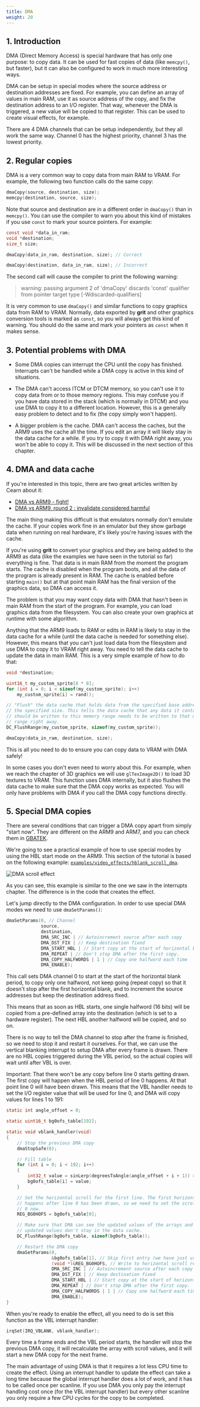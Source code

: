 ```yaml
---
title: DMA
weight: 20
---
```


## 1. Introduction

DMA (Direct Memory Access) is special hardware that has only one purpose: to
copy data. It can be used for fast copies of data (like `memcpy()`, but faster),
but it can also be configured to work in much more interesting ways.

DMA can be setup in special modes where the source address or destination
addresses are fixed. For example, you can define an array of values in main RAM,
use it as source address of the copy, and fix the destination address to an I/O
register. That way, whenever the DMA is triggered, a new value will be copied to
that register. This can be used to create visual effects, for example.

There are 4 DMA channels that can be setup independently, but they all work the
same way. Channel 0 has the highest priority, channel 3 has the lowest
priority.

## 2. Regular copies

DMA is a very common way to copy data from main RAM to VRAM. For example, the
following two function calls do the same copy:

```c
dmaCopy(source, destination, size);
memcpy(destination, source, size);
```

Note that source and destination are in a different order in `dmaCopy()` than in
`memcpy()`. You can use the compiler to warn you about this kind of mistakes if
you use `const` to mark your source pointers. For example:

```c
const void *data_in_ram;
void *destination;
size_t size;

dmaCopy(data_in_ram, destination, size); // Correct

dmaCopy(destination, data_in_ram, size); // Incorrect
```

The second call will cause the compiler to print the following warning:

> warning: passing argument 2 of 'dmaCopy' discards 'const' qualifier from
> pointer target type [-Wdiscarded-qualifiers]

It is very common to use `dmaCopy()` and similar functions to copy graphics data
from RAM to VRAM. Normally, data exported by **grit** and other graphics
conversion tools is marked as `const`, so you will always get this kind of
warning. You should do the same and mark your pointers as `const` when it makes
sense.

## 3. Potential problems with DMA

- Some DMA copies can interrupt the CPU until the copy has finished. Interrupts
  can't be handled while a DMA copy is active in this kind of situations.

- The DMA can't access ITCM or DTCM memory, so you can't use it to copy data
  from or to those memory regions. This may confuse you if you have data stored
  in the stack (which is normally in DTCM) and you use DMA to copy it to a
  different location. However, this is a generally easy problem to detect and to
  fix (the copy simply won't happen).

- A bigger problem is the cache. DMA can't access the caches, but the ARM9 uses
  the cache all the time. If you edit an array it will likely stay in the data
  cache for a while. If you try to copy it with DMA right away, you won't be
  able to copy it. This will be discussed in the next section of this chapter.

## 4. DMA and data cache

If you're interested in this topic, there are two great articles written by
Cearn about it:

- [DMA vs ARM9 - fight!](https://web.archive.org/web/20210622053504/https://www.coranac.com/2009/05/dma-vs-arm9-fight/)
- [DMA vs ARM9, round 2 : invalidate considered harmful](https://web.archive.org/web/20210622053550/https://www.coranac.com/2010/03/dma-vs-arm9-round-2/)

The main thing making this difficult is that emulators normally don't emulate
the cache. If your copies work fine in an emulator but they show garbage data
when running on real hardware, it's likely you're having issues with the cache.

If you're using **grit** to convert your graphics and they are being added to
the ARM9 as data (like the examples we have seen in the tutorial so far)
everything is fine. That data is in main RAM from the moment the program starts.
The cache is disabled when the program boots, and all the data of the program is
already present in RAM. The cache is enabled before starting `main()` but at
that point main RAM has the final version of the graphics data, so DMA can
access it.

The problem is that you may want copy data with DMA that hasn't been in main RAM
from the start of the program. For example, you can load graphics data from the
filesystem. You can also create your own graphics at runtime with some
algorithm.

Anything that the ARM9 loads to RAM or edits in RAM is likely to stay in the
data cache for a while (until the data cache is needed for something else).
However, this means that you can't just load data from the filesystem and use
DMA to copy it to VRAM right away. You need to tell the data cache to update the
data in main RAM. This is a very simple example of how to do that:

```c
void *destination;

uint16_t my_custom_sprite[8 * 8];
for (int i = 0; i < sizeof(my_custom_sprite); i++)
    my_custom_sprite[i] = rand();

// "Flush" the data cache that holds data from the specified base address with
// the specified size. This tells the data cache that any data it contains that
// should be written to this memory range needs to be written to that memory
// range right away.
DC_FlushRange(my_custom_sprite, sizeof(my_custom_sprite));

dmaCopy(data_in_ram, destination, size);
```

This is all you need to do to ensure you can copy data to VRAM with DMA safely!

In some cases you don't even need to worry about this. For example, when we
reach the chapter of 3D graphics we will use `glTexImage2D()` to load 3D
textures to VRAM. This function uses DMA internally, but it also flushes the
data cache to make sure that the DMA copy works as expected. You will only have
problems with DMA if you call the DMA copy functions directly.

## 5. Special DMA copies

There are several conditions that can trigger a DMA copy apart from simply
"start now". They are different on the ARM9 and ARM7, and you can check them in
[GBATEK](https://problemkaputt.de/gbatek.htm#dsdmatransfers).

We're going to see a practical example of how to use special modes by using the
HBL start mode on the ARM9. This section of the tutorial is based on the
following example: [`examples/video_effects/hblank_scroll_dma`](https://github.com/blocksds/sdk/tree/master/examples/video_effects/hblank_scroll_dma).

![DMA scroll effect](../hblank_effect_dma.png "DMA scroll effect")

As you can see, this example is similar to the one we saw in the interrupts
chapter. The difference is in the code that creates the effect.

Let's jump directly to the DMA configuration. In order to use special DMA modes
we need to use `dmaSetParams()`:

```c
dmaSetParams(0, // Channel
             source,
             destination,
             DMA_SRC_INC | // Autoincrement source after each copy
             DMA_DST_FIX | // Keep destination fixed
             DMA_START_HBL | // Start copy at the start of horizontal blank
             DMA_REPEAT | // Don't stop DMA after the first copy.
             DMA_COPY_HALFWORDS | 1 | // Copy one halfword each time
             DMA_ENABLE);
```

This call sets DMA channel 0 to start at the start of the horizontal blank
period, to copy only one halfword, not keep going (repeat copy) so that it
doesn't stop after the first horizontal blank, and to increment the source
addresses but keep the destination address fixed.

This means that as soon as HBL starts, one single halfword (16 bits) will be
copied from a pre-defined array into the destination (which is set to a hardware
register). The next HBL another halfword will be copied, and so on.

There is no way to tell the DMA channel to stop after the frame is finished, so
we need to stop it and restart it ourselves. For that, we can use the vertical
blanking interrupt to setup DMA after every frame is drawn. There are no HBL
copies triggered during the VBL period, so the actual copies will wait until
after VBL is over.

Important: That there won't be any copy before line 0 starts getting drawn. The
first copy will happen when the HBL period of line 0 happens. At that point line
0 will have been drawn. This means that the VBL handler needs to set the I/O
register value that will be used for line 0, and DMA will copy values for lines
1 to 191:

```c
static int angle_offset = 0;

static uint16_t bg0ofs_table[192];

static void vblank_handler(void)
{
    // Stop the previous DMA copy
    dmaStopSafe(0);

    // Fill table
    for (int i = 0; i < 192; i++)
    {
        int32_t value = sinLerp(degreesToAngle(angle_offset + i + 1)) >> 7;
        bg0ofs_table[i] = value;
    }

    // Set the horizontal scroll for the first line. The first horizontal blank
    // happens after line 0 has been drawn, so we need to set the scroll of line
    // 0 now.
    REG_BG0HOFS = bg0ofs_table[0];

    // Make sure that DMA can see the updated values of the arrays and the
    // updated values don't stay in the data cache.
    DC_FlushRange(bg0ofs_table, sizeof(bg0ofs_table));

    // Restart the DMA copy
    dmaSetParams(0,
                 &bg0ofs_table[1], // Skip first entry (we have just used it)
                 (void *)&REG_BG0HOFS, // Write to horizontal scroll register
                 DMA_SRC_INC | // Autoincrement source after each copy
                 DMA_DST_FIX | // Keep destination fixed
                 DMA_START_HBL | // Start copy at the start of horizontal blank
                 DMA_REPEAT | // Don't stop DMA after the first copy.
                 DMA_COPY_HALFWORDS | 1 | // Copy one halfword each time
                 DMA_ENABLE);
}
```

When you're ready to enable the effect, all you need to do is set this function
as the VBL interrupt handler:

```c
irqSet(IRQ_VBLANK, vblank_handler);
```

Every time a frame ends and the VBL period starts, the handler will stop the
previous DMA copy, it will recalculate the array with scroll values, and it will
start a new DMA copy for the next frame.

The main advantage of using DMA is that it requires a lot less CPU time to
create the effect. Using an interrupt handler to update the effect can take a
long time because the global interrupt handler does a lot of work, and it has to
be called once per scanline. If you use DMA you only pay the interrupt handling
cost once (for the VBL interrupt handler) but every other scanline you only
require a few CPU cycles for the copy to be completed.
